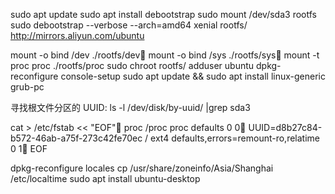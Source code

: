 sudo apt update
sudo apt install debootstrap
sudo mount /dev/sda3 rootfs
sudo debootstrap --verbose --arch=amd64 xenial rootfs/ http://mirrors.aliyun.com/ubuntu


mount -o bind /dev ./rootfs/dev mount -o bind /sys ./rootfs/sys mount -t proc proc ./rootfs/proc
sudo chroot rootfs/
adduser ubuntu
dpkg-reconfigure console-setup
sudo apt update && sudo apt install linux-generic grub-pc

寻找根文件分区的 UUID:
ls -l /dev/disk/by-uuid/ |grep sda3

cat >  /etc/fstab << "EOF" proc /proc proc defaults 0 0 UUID=d8b27c84-b572-46ab-a75f-273c42fe70ec / ext4 defaults,errors=remount-ro,relatime 0 1 EOF


dpkg-reconfigure locales
cp /usr/share/zoneinfo/Asia/Shanghai /etc/localtime
sudo apt install ubuntu-desktop


